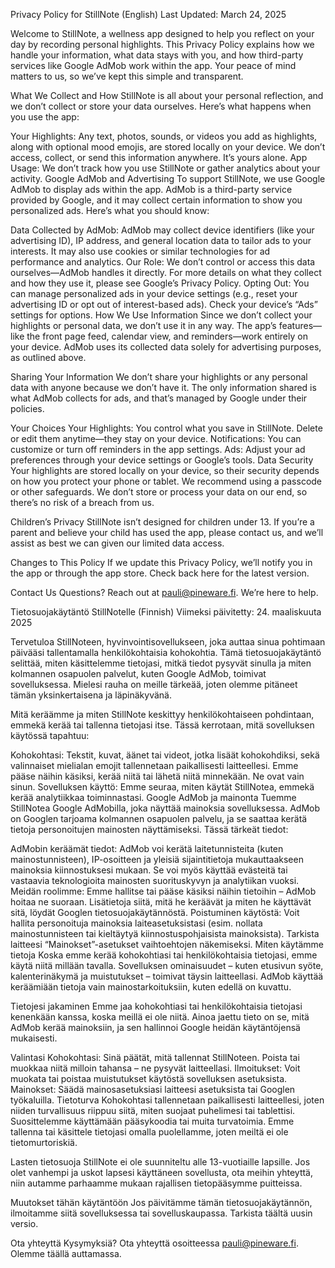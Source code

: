 Privacy Policy for StillNote (English)
Last Updated: March 24, 2025

Welcome to StillNote, a wellness app designed to help you reflect on your day by recording personal highlights. This Privacy Policy explains how we handle your information, what data stays with you, and how third-party services like Google AdMob work within the app. Your peace of mind matters to us, so we’ve kept this simple and transparent.

What We Collect and How
StillNote is all about your personal reflection, and we don’t collect or store your data ourselves. Here’s what happens when you use the app:

Your Highlights: Any text, photos, sounds, or videos you add as highlights, along with optional mood emojis, are stored locally on your device. We don’t access, collect, or send this information anywhere. It’s yours alone.
App Usage: We don’t track how you use StillNote or gather analytics about your activity.
Google AdMob and Advertising
To support StillNote, we use Google AdMob to display ads within the app. AdMob is a third-party service provided by Google, and it may collect certain information to show you personalized ads. Here’s what you should know:

Data Collected by AdMob: AdMob may collect device identifiers (like your advertising ID), IP address, and general location data to tailor ads to your interests. It may also use cookies or similar technologies for ad performance and analytics.
Our Role: We don’t control or access this data ourselves—AdMob handles it directly. For more details on what they collect and how they use it, please see Google’s Privacy Policy.
Opting Out: You can manage personalized ads in your device settings (e.g., reset your advertising ID or opt out of interest-based ads). Check your device’s “Ads” settings for options.
How We Use Information
Since we don’t collect your highlights or personal data, we don’t use it in any way. The app’s features—like the front page feed, calendar view, and reminders—work entirely on your device. AdMob uses its collected data solely for advertising purposes, as outlined above.

Sharing Your Information
We don’t share your highlights or any personal data with anyone because we don’t have it. The only information shared is what AdMob collects for ads, and that’s managed by Google under their policies.

Your Choices
Your Highlights: You control what you save in StillNote. Delete or edit them anytime—they stay on your device.
Notifications: You can customize or turn off reminders in the app settings.
Ads: Adjust your ad preferences through your device settings or Google’s tools.
Data Security
Your highlights are stored locally on your device, so their security depends on how you protect your phone or tablet. We recommend using a passcode or other safeguards. We don’t store or process your data on our end, so there’s no risk of a breach from us.

Children’s Privacy
StillNote isn’t designed for children under 13. If you’re a parent and believe your child has used the app, please contact us, and we’ll assist as best we can given our limited data access.

Changes to This Policy
If we update this Privacy Policy, we’ll notify you in the app or through the app store. Check back here for the latest version.

Contact Us
Questions? Reach out at pauli@pineware.fi. We’re here to help.

Tietosuojakäytäntö StillNotelle (Finnish)
Viimeksi päivitetty: 24. maaliskuuta 2025

Tervetuloa StillNoteen, hyvinvointisovellukseen, joka auttaa sinua pohtimaan päivääsi tallentamalla henkilökohtaisia kohokohtia. Tämä tietosuojakäytäntö selittää, miten käsittelemme tietojasi, mitkä tiedot pysyvät sinulla ja miten kolmannen osapuolen palvelut, kuten Google AdMob, toimivat sovelluksessa. Mielesi rauha on meille tärkeää, joten olemme pitäneet tämän yksinkertaisena ja läpinäkyvänä.

Mitä keräämme ja miten
StillNote keskittyy henkilökohtaiseen pohdintaan, emmekä kerää tai tallenna tietojasi itse. Tässä kerrotaan, mitä sovelluksen käytössä tapahtuu:

Kohokohtasi: Tekstit, kuvat, äänet tai videot, jotka lisäät kohokohdiksi, sekä valinnaiset mielialan emojit tallennetaan paikallisesti laitteellesi. Emme pääse näihin käsiksi, kerää niitä tai lähetä niitä minnekään. Ne ovat vain sinun.
Sovelluksen käyttö: Emme seuraa, miten käytät StillNotea, emmekä kerää analytiikkaa toiminnastasi.
Google AdMob ja mainonta
Tuemme StillNotea Google AdMobilla, joka näyttää mainoksia sovelluksessa. AdMob on Googlen tarjoama kolmannen osapuolen palvelu, ja se saattaa kerätä tietoja personoitujen mainosten näyttämiseksi. Tässä tärkeät tiedot:

AdMobin keräämät tiedot: AdMob voi kerätä laitetunnisteita (kuten mainostunnisteen), IP-osoitteen ja yleisiä sijaintitietoja mukauttaakseen mainoksia kiinnostuksesi mukaan. Se voi myös käyttää evästeitä tai vastaavia teknologioita mainosten suorituskyvyn ja analytiikan vuoksi.
Meidän roolimme: Emme hallitse tai pääse käsiksi näihin tietoihin – AdMob hoitaa ne suoraan. Lisätietoja siitä, mitä he keräävät ja miten he käyttävät sitä, löydät Googlen tietosuojakäytännöstä.
Poistuminen käytöstä: Voit hallita personoituja mainoksia laiteasetuksistasi (esim. nollata mainostunnisteen tai kieltäytyä kiinnostuspohjaisista mainoksista). Tarkista laitteesi “Mainokset”-asetukset vaihtoehtojen näkemiseksi.
Miten käytämme tietoja
Koska emme kerää kohokohtiasi tai henkilökohtaisia tietojasi, emme käytä niitä millään tavalla. Sovelluksen ominaisuudet – kuten etusivun syöte, kalenterinäkymä ja muistutukset – toimivat täysin laitteellasi. AdMob käyttää keräämiään tietoja vain mainostarkoituksiin, kuten edellä on kuvattu.

Tietojesi jakaminen
Emme jaa kohokohtiasi tai henkilökohtaisia tietojasi kenenkään kanssa, koska meillä ei ole niitä. Ainoa jaettu tieto on se, mitä AdMob kerää mainoksiin, ja sen hallinnoi Google heidän käytäntöjensä mukaisesti.

Valintasi
Kohokohtasi: Sinä päätät, mitä tallennat StillNoteen. Poista tai muokkaa niitä milloin tahansa – ne pysyvät laitteellasi.
Ilmoitukset: Voit muokata tai poistaa muistutukset käytöstä sovelluksen asetuksista.
Mainokset: Säädä mainosasetuksiasi laitteesi asetuksista tai Googlen työkaluilla.
Tietoturva
Kohokohtasi tallennetaan paikallisesti laitteellesi, joten niiden turvallisuus riippuu siitä, miten suojaat puhelimesi tai tablettisi. Suosittelemme käyttämään pääsykoodia tai muita turvatoimia. Emme tallenna tai käsittele tietojasi omalla puolellamme, joten meiltä ei ole tietomurtoriskiä.

Lasten tietosuoja
StillNote ei ole suunniteltu alle 13-vuotiaille lapsille. Jos olet vanhempi ja uskot lapsesi käyttäneen sovellusta, ota meihin yhteyttä, niin autamme parhaamme mukaan rajallisen tietopääsymme puitteissa.

Muutokset tähän käytäntöön
Jos päivitämme tämän tietosuojakäytännön, ilmoitamme siitä sovelluksessa tai sovelluskaupassa. Tarkista täältä uusin versio.

Ota yhteyttä
Kysymyksiä? Ota yhteyttä osoitteessa pauli@pineware.fi. Olemme täällä auttamassa.
